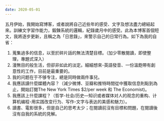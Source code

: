 ```yaml
---
date: 2020-05-01
---
```

五月伊始，我開始寫博客，或者說將自己近些年的感受、文字及想法盡力總結起來。訓練文字習作能力，鍛鍊系統的邏輯，紀錄歲月中的感受。此為本博客首個短文，我將逐步更新，且稱之為「日思錄」，來警示自己的日常行為。如下為我的自省：

1. 蒐集過多的信息，以至於碎片話的無法清楚目標。（加少零散閱讀，即使整理，專題式深入）
2. 漫無目的般生活，但卻非如此的淡定。細細想來-英語發音、一份溫飽帶有創意性的工作，目前是最重要的。
3. 我的问题在于不够专注，總是同時做兩件事兒。
4. 我應該讀什麼媒體內容？（減少微博、豆瓣和推特時間從中獲取信息則點到為止，開始訂閱The New York Times $2/per week 和 The Economist)。
5. 我應該上什麼課程？（哲学-社会/历史—知识或者媒体对人的观念的重构、计算机编程-用实践改变行为、写作-文字与表达的美感和魅力）。
6. 讀書、電影很多，但是自己的思考太少；在閱讀前沒有目標和問題，在閱讀後沒有自我的系統的見解。

